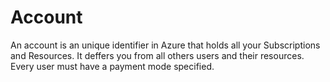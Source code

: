 # Account

An account is an unique identifier in Azure that holds all your Subscriptions and Resources. It deffers you from all others users and their resources. Every user must have a payment mode specified.
